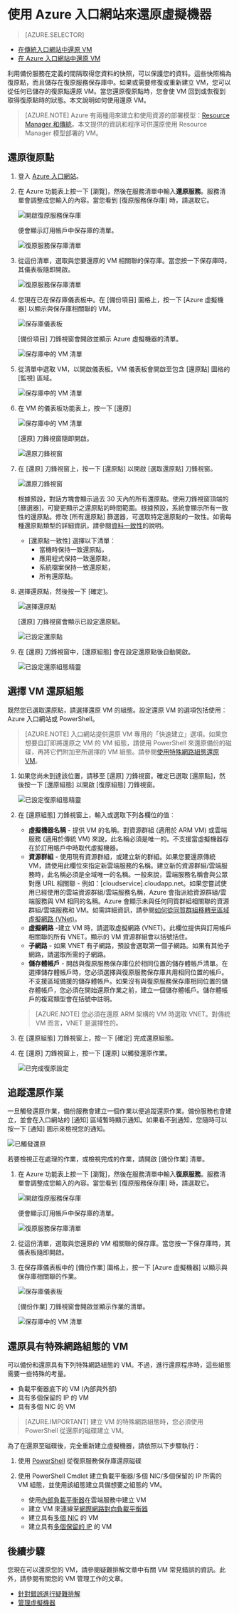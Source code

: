 
<properties
	pageTitle="使用 Azure 入口網站從備份還原虛擬機器 | Microsoft Azure"
	description="使用 Azure 入口網站從復原點還原 Azure 虛擬機器"
	services="backup"
	documentationCenter=""
	authors="markgalioto"
	manager="jwhit"
	editor=""
	keywords="還原備份；如何還原；復原點；"/>

<tags
	ms.service="backup"
	ms.workload="storage-backup-recovery"
	ms.tgt_pltfrm="na"
	ms.devlang="na"
	ms.topic="article"
	ms.date="05/10/2016"
	ms.author="trinadhk; jimpark;"/>


# 使用 Azure 入口網站來還原虛擬機器

> [AZURE.SELECTOR]
- [在傳統入口網站中還原 VM](backup-azure-restore-vms.md)
- [在 Azure 入口網站中還原 VM](backup-azure-arm-restore-vms.md)


利用備份服務在定義的間隔取得您資料的快照，可以保護您的資料。這些快照稱為復原點，而且儲存在復原服務保存庫中。如果或需要修復或重新建立 VM，您可以從任何已儲存的復原點還原 VM。當您還原復原點時，您會使 VM 回到或恢復到取得復原點時的狀態。本文說明如何使用還原 VM。

> [AZURE.NOTE] Azure 有兩種用來建立和使用資源的部署模型：[Resource Manager 和傳統](../resource-manager-deployment-model.md)。本文提供的資訊和程序可供還原使用 Resource Manager 模型部署的 VM。



## 還原復原點

1. 登入 [Azure 入口網站](http://portal.azure.com/)。

2. 在 Azure 功能表上按一下 [瀏覽]，然後在服務清單中輸入**還原服務**。服務清單會調整成您輸入的內容。當您看到 [復原服務保存庫] 時，請選取它。

    ![開啟復原服務保存庫](./media/backup-azure-arm-restore-vms/open-recovery-services-vault.png)

    便會顯示訂用帳戶中保存庫的清單。

    ![復原服務保存庫清單](./media/backup-azure-arm-restore-vms/list-of-rs-vaults.png)

3. 從這份清單，選取與您要還原的 VM 相關聯的保存庫。當您按一下保存庫時，其儀表板隨即開啟。

    ![復原服務保存庫清單](./media/backup-azure-arm-restore-vms/select-vault-open-vault-blade.png)

4. 您現在已在保存庫儀表板中。在 [備份項目] 圖格上，按一下 [Azure 虛擬機器] 以顯示與保存庫相關聯的 VM。

    ![保存庫儀表板](./media/backup-azure-arm-restore-vms/vault-dashboard.png)

    [備份項目] 刀鋒視窗會開啟並顯示 Azure 虛擬機器的清單。

    ![保存庫中的 VM 清單](./media/backup-azure-arm-restore-vms/list-of-vms-in-vault.png)

5. 從清單中選取 VM，以開啟儀表板。VM 儀表板會開啟至包含 [還原點] 圖格的 [監視] 區域。

    ![保存庫中的 VM 清單](./media/backup-azure-arm-restore-vms/vm-blade.png)

6. 在 VM 的儀表板功能表上，按一下 [還原]

    ![保存庫中的 VM 清單](./media/backup-azure-arm-restore-vms/vm-blade-menu-restore.png)

    [還原] 刀鋒視窗隨即開啟。

    ![還原刀鋒視窗](./media/backup-azure-arm-restore-vms/restore-blade.png)

7. 在 [還原] 刀鋒視窗上，按一下 [還原點] 以開啟 [選取還原點] 刀鋒視窗。

    ![還原刀鋒視窗](./media/backup-azure-arm-restore-vms/recovery-point-selector.png)

    根據預設，對話方塊會顯示過去 30 天內的所有還原點。使用刀鋒視窗頂端的 [篩選器]，可變更顯示之還原點的時間範圍。根據預設，系統會顯示所有一致性的還原點。修改 [所有還原點] 篩選器，可選取特定還原點的一致性。如需每種還原點類型的詳細資訊，請參閱[資料一致性](./backup-azure-vms-introduction.md#data-consistency)的說明。
    - [還原點一致性] 選擇以下清單︰
        - 當機時保持一致還原點，
        - 應用程式保持一致還原點，
        - 系統檔案保持一致還原點，
        - 所有還原點。  

8. 選擇還原點，然後按一下 [確定]。

    ![選擇還原點](./media/backup-azure-arm-restore-vms/select-recovery-point.png)

    [還原] 刀鋒視窗會顯示已設定還原點。

    ![已設定還原點](./media/backup-azure-arm-restore-vms/recovery-point-set.png)

9. 在 [還原] 刀鋒視窗中，[還原組態] 會在設定還原點後自動開啟。

    ![已設定還原組態精靈](./media/backup-azure-arm-restore-vms/recovery-configuration-wizard.png)

## 選擇 VM 還原組態

既然您已選取還原點，請選擇還原 VM 的組態。設定還原 VM 的選項包括使用︰Azure 入口網站或 PowerShell。

> [AZURE.NOTE] 入口網站提供還原 VM 專用的「快速建立」選項。如果您想要自訂即將還原之 VM 的 VM 組態，請使用 PowerShell 來還原備份的磁碟，再將它們附加至所選擇的 VM 組態。請參閱[使用特殊網路組態還原 VM](#restoring-vms-with-special-network-configurations)。

1. 如果您尚未到達該位置，請移至 [還原] 刀鋒視窗。確定已選取 [還原點]，然後按一下 [還原組態] 以開啟 [復原組態] 刀鋒視窗。

    ![已設定復原組態精靈](./media/backup-azure-arm-restore-vms/recovery-configuration-wizard.png)

2. 在 [還原組態] 刀鋒視窗上，輸入或選取下列各欄位的值︰
    - **虛擬機器名稱** - 提供 VM 的名稱。對資源群組 (適用於 ARM VM) 或雲端服務 (適用於傳統 VM) 來說，此名稱必須是唯一的。不支援當虛擬機器存在於訂用帳戶中時取代虛擬機器。
    - **資源群組** - 使用現有資源群組，或建立新的群組。如果您要還原傳統 VM，請使用此欄位來指定新雲端服務的名稱。建立新的資源群組/雲端服務時，此名稱必須是全域唯一的名稱。一般來說，雲端服務名稱會與公眾對應 URL 相關聯 - 例如：[cloudservice].cloudapp.net。如果您嘗試使用已經使用的雲端資源群組/雲端服務名稱，Azure 會指派給資源群組/雲端服務與 VM 相同的名稱。Azure 會顯示未與任何同質群組相關聯的資源群組/雲端服務和 VM。如需詳細資訊，請參閱[如何從同質群組移轉至區域虛擬網路 (VNet)](../virtual-network/virtual-networks-migrate-to-regional-vnet.md)。
    - **虛擬網路** -建立 VM 時，請選取虛擬網路 (VNET)。此欄位提供與訂用帳戶相關聯的所有 VNET。顯示的 VM 資源群組會以括號括住。 
    - **子網路** - 如果 VNET 有子網路，預設會選取第一個子網路。如果有其他子網路，請選取所需的子網路。
    - **儲存體帳戶** - 開啟與復原服務保存庫位於相同位置的儲存體帳戶清單。在選擇儲存體帳戶時，您必須選擇與復原服務保存庫共用相同位置的帳戶。不支援區域備援的儲存體帳戶。如果沒有與復原服務保存庫相同位置的儲存體帳戶，您必須在開始還原作業之前，建立一個儲存體帳戶。儲存體帳戶的複寫類型會在括號中註明。 
    
    > [AZURE.NOTE] 您必須在還原 ARM 架構的 VM 時選取 VNET。對傳統 VM 而言，VNET 是選擇性的。

3. 在 [還原組態] 刀鋒視窗上，按一下 [確定] 完成還原組態。

4. 在 [還原] 刀鋒視窗上，按一下 [還原] 以觸發還原作業。

    ![已完成復原設定](./media/backup-azure-arm-restore-vms/trigger-restore-operation.png)

## 追蹤還原作業

一旦觸發還原作業，備份服務會建立一個作業以便追蹤還原作業。備份服務也會建立，並會在入口網站的 [通知] 區域暫時顯示通知。如果看不到通知，您隨時可以按一下 [通知] 圖示來檢視您的通知。

![已觸發還原](./media/backup-azure-arm-restore-vms/restore-notification.png)

若要檢視正在處理的作業，或檢視完成的作業，請開啟 [備份作業] 清單。

1. 在 Azure 功能表上按一下 [瀏覽]，然後在服務清單中輸入**復原服務**。服務清單會調整成您輸入的內容。當您看到 [復原服務保存庫] 時，請選取它。

    ![開啟復原服務保存庫](./media/backup-azure-arm-restore-vms/open-recovery-services-vault.png)

    便會顯示訂用帳戶中保存庫的清單。

    ![復原服務保存庫清單](./media/backup-azure-arm-restore-vms/list-of-rs-vaults.png)

2. 從這份清單，選取與您還原的 VM 相關聯的保存庫。當您按一下保存庫時，其儀表板隨即開啟。

3. 在保存庫儀表板中的 [備份作業] 圖格上，按一下 [Azure 虛擬機器] 以顯示與保存庫相關聯的作業。

    ![保存庫儀表板](./media/backup-azure-arm-restore-vms/vault-dashboard-jobs.png)

    [備份作業] 刀鋒視窗會開啟並顯示作業的清單。

    ![保存庫中的 VM 清單](./media/backup-azure-arm-restore-vms/restore-job-in-progress.png)

## 還原具有特殊網路組態的 VM
可以備份和還原具有下列特殊網路組態的 VM。不過，進行還原程序時，這些組態需要一些特殊的考量。

- 負載平衡器底下的 VM (內部與外部)
- 具有多個保留的 IP 的 VM
- 具有多個 NIC 的 VM

>[AZURE.IMPORTANT] 建立 VM 的特殊網路組態時，您必須使用 PowerShell 從還原的磁碟建立 VM。

為了在還原至磁碟後，完全重新建立虛擬機器，請依照以下步驟執行：

1. 使用 [PowerShell](../backup-azure-vms-automation.md#restore-an-azure-vm) 從復原服務保存庫還原磁碟

2. 使用 PowerShell Cmdlet 建立負載平衡器/多個 NIC/多個保留的 IP 所需的 VM 組態，並使用該組態建立具備想要之組態的 VM。
	- 使用[內部負載平衡器](https://azure.microsoft.com/documentation/articles/load-balancer-internal-getstarted/)在雲端服務中建立 VM
	- 建立 VM 來連線至[網際網路對向負載平衡器](https://azure.microsoft.com/zh-TW/documentation/articles/load-balancer-internet-getstarted/)
	- 建立具有[多個 NIC](https://azure.microsoft.com/documentation/articles/virtual-networks-multiple-nics/) 的 VM
	- 建立具有[多個保留的 IP](https://azure.microsoft.com/documentation/articles/virtual-networks-reserved-public-ip/) 的 VM

## 後續步驟
您現在可以還原您的 VM，請參閱疑難排解文章中有關 VM 常見錯誤的資訊。此外，請參閱有關您的 VM 管理工作的文章。

- [針對錯誤進行疑難排解](backup-azure-vms-troubleshoot.md#restore)
- [管理虛擬機器](backup-azure-manage-vms.md)

<!---HONumber=AcomDC_0615_2016-->